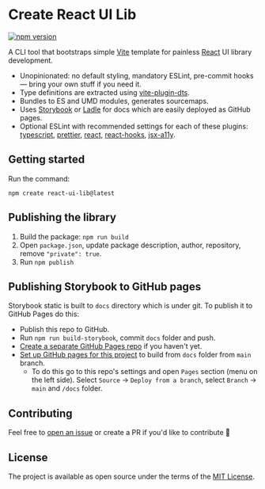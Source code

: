 # Create React UI Lib

[![npm version](https://badge.fury.io/js/create-react-ui-lib.svg)](https://www.npmjs.com/package/create-react-ui-lib)

A CLI tool that bootstraps simple [Vite](https://vitejs.dev/) template for painless [React](https://reactjs.org/) UI library development.

- Unopinionated: no default styling, mandatory ESLint, pre-commit hooks — bring your own stuff if you need it.
- Type definitions are extracted using [vite-plugin-dts](https://github.com/qmhc/vite-plugin-dts).
- Bundles to ES and UMD modules, generates sourcemaps.
- Uses [Storybook](https://storybook.js.org/) or [Ladle](https://ladle.dev/) for docs which are easily deployed as GitHub pages.
- Optional ESLint with recommended settings for each of these plugins: [typescript](https://typescript-eslint.io/), [prettier](https://github.com/prettier/eslint-plugin-prettier), [react](https://github.com/jsx-eslint/eslint-plugin-react), [react-hooks](https://github.com/facebook/react/tree/main/packages/eslint-plugin-react-hooks), [jsx-a11y](https://github.com/jsx-eslint/eslint-plugin-jsx-a11y).

## Getting started

Run the command:

```shell
npm create react-ui-lib@latest
```

## Publishing the library

1. Build the package: `npm run build`
2. Open `package.json`, update package description, author, repository, remove `"private": true`.
3. Run `npm publish`

## Publishing Storybook to GitHub pages

Storybook static is built to `docs` directory which is under git. To publish it to GitHub Pages do this:

- Publish this repo to GitHub.
- Run `npm run build-storybook`, commit `docs` folder and push.
- [Create a separate GitHub Pages repo](https://docs.github.com/en/pages/getting-started-with-github-pages/creating-a-github-pages-site#creating-a-repository-for-your-site) if you haven't yet.
- [Set up GitHub pages for this project](https://docs.github.com/en/pages/getting-started-with-github-pages/creating-a-github-pages-site#creating-your-site) to build from `docs` folder from `main` branch.
  - To do this go to this repo's settings and open `Pages` section (menu on the left side). Select `Source` -> `Deploy from a branch`, select `Branch` -> `main` and `/docs` folder.

## Contributing

Feel free to [open an issue](https://github.com/mlshv/create-react-ui-lib/issues/new) or create a PR if you'd like to contribute 🙌

## License

The project is available as open source under the terms of the [MIT License](LICENSE).
